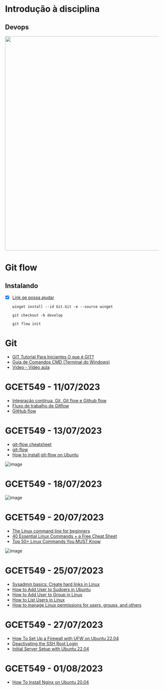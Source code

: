 # Introdução à disciplina

## Devops

<div align="center">
  <img src="https://img.mandic.com.br/blog/2018/02/devops-process.png" width="700px"/>
</div>

# Git flow 

## Instalando 

- [x] <a href="https://www.alura.com.br/artigos/git-flow-o-que-e-como-quando-utilizar?gclid=CjwKCAjwtuOlBhBREiwA7agf1q8wLEatVuQSizLqItbSgxdPU4UYxbptP8zW8GQ1nxBNaa6cPrmY7BoCrGYQAvD_BwE">Link qe possa ajudar</a>

      winget install --id Git.Git -e --source winget

      git checkout -b develop

      git flow init

# Git

- <a href="https://www.hostinger.com.br/tutoriais/tutorial-do-git-basics-introducao?authuser=0">GIT Tutorial Para Iniciantes O que é GIT?</a>
- <a href="https://www.uniaogeek.com.br/guia-de-comandos-cmd-terminal-do-windows/?authuser=0">Guia de Comandos CMD (Terminal do Windows)</a>
- <a href="https://www.youtube.com/watch?v=Q41rqjtKtqk">Video - Vídeo aula</a>

# GCET549 - 11/07/2023

- <a href="https://www.youtube.com/watch?v=HFq8XtadwK8">Integração contínua, Git, Git flow e Github flow</a>
- <a href="https://www.atlassian.com/br/git/tutorials/comparing-workflows/gitflow-workflow">Fluxo de trabalho de Gitflow</a>
- <a href="https://docs.github.com/en/get-started/quickstart/github-flow">GitHub flow</a>

# GCET549 - 13/07/2023

<!--- <a href="https://www.youtube.com/watch?v=JyZKqQP1plk">Video - Git flow</a>--->
- <a href="https://danielkummer.github.io/git-flow-cheatsheet/">git-flow cheatsheet</a>
- <a href="https://www.npmjs.com/package/git-flow">git-flow</a>
- <a href="https://howtoinstall.co/en/git-flow">How to install git-flow on Ubuntu</a>


![image](https://github.com/jeovanedossantossantos/ENGENHARIA-DE-SOFTWARE-2/assets/60934938/8ba7bcd4-e0d9-4f5f-97f9-954802beefaa)

# GCET549 - 18/07/2023

<!---- <a href="https://www.youtube.com/watch?v=upbDKCRJDxQ"> Vídeo SSH</a-->


![image](https://github.com/jeovanedossantossantos/ENGENHARIA-DE-SOFTWARE-2/assets/60934938/f0b7c187-99a3-4127-8475-3c9c61470dbe)

# GCET549 - 20/07/2023

<!---- <a href="https://www.youtube.com/watch?v=BB3wCn1oBhg">Vídeo - Comandos básicos do Linux</a-->
- <a href="https://ubuntu.com/tutorials/command-line-for-beginners#1-overview">The Linux command line for beginners</a>
- <a href="https://www.hostinger.com/tutorials/linux-commands">40 Essential Linux Commands + a Free Cheat Sheet</a>
- <a href="https://www.digitalocean.com/community/tutorials/linux-commands">Top 50+ Linux Commands You MUST Know</a>


![image](https://github.com/jeovanedossantossantos/ENGENHARIA-DE-SOFTWARE-2/assets/60934938/5a9267c9-d9ef-4f55-a4af-1ee1a9bf1ad5)

# GCET549 - 25/07/2023

<!---- <a href="https://www.youtube.com/watch?v=EIvts9a7fpw">Vídeo - Usuários, grupos, permissões e propriedade</a-->
- <a href="https://www.redhat.com/sysadmin/hard-links-linux?authuser=0">Sysadmin basics: Create hard links in Linux</a>
- <a href="https://linuxize.com/post/how-to-add-user-to-sudoers-in-ubuntu/">How to Add User to Sudoers in Ubuntu</a>
- <a href="https://linuxize.com/post/how-to-add-user-to-group-in-linux/">How to Add User to Group in Linux</a>
- <a href="https://linuxize.com/post/how-to-list-users-in-linux/">How to List Users in Linux</a>
- <a href="https://www.redhat.com/sysadmin/manage-permissions">How to manage Linux permissions for users, groups, and others</a>

# GCET549 - 27/07/2023

<!---- <a href="https://www.youtube.com/watch?v=2fftqXrVTRY"> Vídeo - Configurações iniciais do servidor </a-->
- <a href="https://www.digitalocean.com/community/tutorials/how-to-set-up-a-firewall-with-ufw-on-ubuntu-22-04?authuser=0">How To Set Up a Firewall with UFW on Ubuntu 22.04</a>
- <a href="https://www.ionos.com/help/server-cloud-infrastructure/getting-started/important-security-information-for-your-server/deactivating-the-ssh-root-login/">Deactivating the SSH Root Login</a>
- <a href="https://www.digitalocean.com/community/tutorials/initial-server-setup-with-ubuntu-22-04">Initial Server Setup with Ubuntu 22.04</a>

# GCET549 - 01/08/2023

<!---- <a href="https://www.youtube.com/watch?v=fKAxO_8rsAk">Vídeo - Instalação e configuração do Nginx</a-->
- <a href="https://www.digitalocean.com/community/tutorials/how-to-install-nginx-on-ubuntu-20-04">How To Install Nginx on Ubuntu 20.04</a>
